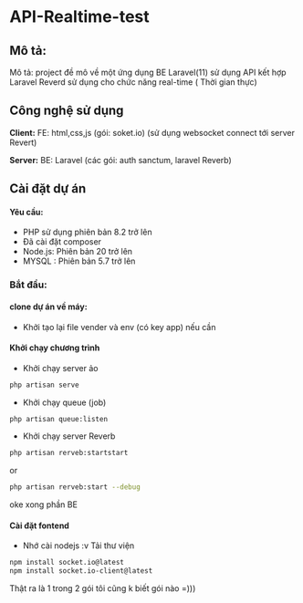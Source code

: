 
# API-Realtime-test

## Mô tả:
Mô tả: project đề mô về một ứng dụng BE Laravel(11) sử dụng API kết hợp Laravel Reverd sử dụng cho chức năng real-time ( Thời gian thực)

## Công nghệ sử dụng

**Client:** FE: html,css,js (gói: soket.io) (sử dụng websocket connect tới server Revert)

**Server:** BE: Laravel (các gói: auth sanctum, laravel Reverb)

## Cài đặt dự án
#### Yêu cầu:
- PHP sử dụng phiên bản 8.2 trở lên
- Đã cài đặt composer
- Node.js: Phiên bản 20 trở lên
- MYSQL : Phiên bản 5.7 trở lên

### Bắt đầu:
#### clone dự án về máy:
- Khởi tạo lại file vender và env (có key app) nếu cần
#### Khởi chạy chương trình
- Khởi chạy server ảo
```bash
php artisan serve
```
- Khởi chạy queue (job)
```bash
php artisan queue:listen
```
- Khởi chạy server Reverb
```bash
php artisan rerveb:startstart
```
or
```bash
php artisan rerveb:start --debug
```
oke xong phần BE

#### Cài đặt fontend
- Nhớ cài nodejs :v
  Tải thư viện
```bash
npm install socket.io@latest
npm install socket.io-client@latest
```
Thật ra là 1 trong 2 gói tôi cũng k biết gói nào =)))

